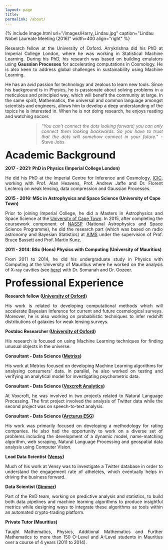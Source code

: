```yaml
---
layout: page
title:
permalink: /about/
---
```


<style>
blockquote {
    display: block;
    margin-top: 1em;
    margin-bottom: 1em;
    margin-left: 100px;
    margin-right: 0px;
}
</style>

{% include image.html url="/images/Harry_Lindau.jpg" caption="Lindau Nobel Laureate Meeting (2016)" width=400 align="right" %}

<!-- {% include image.html url="/images/A_Mootoovaloo.jpg" caption="" width=400 align="right" %} -->

<!-- <img src="/images/A_Mootoovaloo.jpg" align="right" width = "400" style = "margin-left: 10px; margin-bottom: 10px"/> -->

<p align="justify"> Research fellow at the University of Oxford. Arrykrishna did his PhD at Imperial College London, where he was working in Statistical Machine Learning. During his PhD, his research was based on building emulators using <b>Gaussian Processes</b> for accelerating computations in Cosmology. He is also keen to address global challenges in sustainability using Machine Learning.</p>

<p align="justify">He has an avid passion for technology and zealous to learn new tools. Since his background is in Physics, he is passionate about solving problems in a meticulous and principled way, which will benefit the community at large. In the same spirit, Mathematics, the universal and common language amongst scientists and engineers, allows him to develop a deep understanding of the topics he is interested in. When he is not doing research, he enjoys reading and watching soccer.</p>



<blockquote>
<p align="justify"><i>"You can't connect the dots looking forward; you can only connect them looking backwards. So you have to trust that the dots will somehow connect in your future."</i> - Steve Jobs</p>
</blockquote>


<p><b><font size="6">Academic Background</font></b></p>

<p><b>2017 - 2021: PhD in Physics (Imperial College London)</b></p>
<p align="justify"> He did his PhD at the Imperial Centre for Inference and Cosmology, <a href="https://www.imperial.ac.uk/astrophysics/centre-for-inference-and-cosmology/">ICIC</a>, working with Prof. Alan Heavens, Prof. Andrew Jaffe and Dr. Florent Leclercq on weak lensing, data compression and Gaussian Processes.</p>

<p><b>2015 - 2016: MSc in Astrophysics and Space Science (University of Cape Town)</b></p>
<p align="justify"> Prior to joining Imperial College, he did a Masters in Astrophysics and Space Science at the <a href="https://www.uct.ac.za/">University of Cape Town</a>. In 2015, after completing the coursework component of <a href="https://www.star.ac.za/">NASSP</a> (National Astrophysics and Space Science Programme), he did the research part (which was based on radio astronomy and Bayesian Statistics) at <a href="https://www.aims.ac.za/">AIMS</a> under the supervision of Prof. Bruce Bassett and Prof. Martin Kunz.</p>

<p><b>2011 - 2014: BSc (Hons) Physics with Computing (University of Mauritius)</b></p>
<p align="justify"> From 2011 to 2014, he did his undergraduate study in Physics with Computing at the University of Mauritius where he worked on the analysis of X-ray cavities (see <a href="https://harry45.github.io/blog/2016/10/A-Brief-Overview-Of-My-Undergraduate-Project">here</a>) with Dr. Somanah and Dr. Oozeer.</p>

<p><b><font size="6">Professional Experience</font></b></p>

<p><b>Research fellow (<a href="https://www.ox.ac.uk/">University of Oxford</a>)</b></p>
<p align="justify">His work is related to developing computational methods which will accelerate Bayesian Inference for current and future cosmological surveys. Moreover, he is also working on probabilistic techniques to infer redshift distributions of galaxies for weak lensing surveys.</p>

<p><b>Postdoc Researcher (<a href="https://www.ox.ac.uk/">University of Oxford</a>)</b></p>
<p align="justify">His research is focused on using Machine Learning techniques for finding unusual objects in the universe.</p>

<p><b>Consultant - Data Science (<a href="https://metrixs.net/">Metrixs</a>)</b></p>
<p align="justify">His work at Metrixs focused on developing Machine Learning algorithms for analysing consumers' data. In parallel, he also worked on testing and verifying an analytical model for investigating psychometric data.</p>

<p><b>Consultant - Data Science (<a href="https://www.voxcroft.com/">Voxcroft Analytics</a>)</b></p>
<p align="justify">At Voxcroft, he was involved in two projects related to Natural Language Processing. The first project involved the analysis of Twitter data while the second project was on speech-to-text analysis.</p>

<p><b>Consultant - Data Science (<a href="https://www.arcturus.io/">Arcturus ESG</a>)</b></p>
<p align="justify">His work was primarily focused on developing a methodology for rating companies. He also had the opportunity to work on a diverse set of problems including the development of a dynamic model, name-matching algorithm, web scraping, Natural Language Processing and geospatial data analysis using Computer Vision.</p>

<p><b>Lead Data Scientist (<a href="https://vensy.co.uk/">Vensy</a>)</b></p>
<p align="justify">Much of his work at Vensy was to investigate a Twitter database in order to understand the engagement rate of atheletes, which eventually helps in driving the business forward.</p>

<p><b>Data Scientist (<a href="https://gimmer.com/">Gimmer</a>)</b></p>
<p align="justify">Part of the RnD team, working on predictive analysis and statistics, to build both data pipelines and machine learning algorithms to produce insightful metrics while designing ways to integrate these algorithms as tools within an automated crypto-trading platform.</p>

<p><b>Private Tutor (Mauritius)</b></p>
<p align="justify">Taught Mathematics, Physics, Additional Mathematics and Further Mathematics to more than 150 O-Level and A-Level students in Mauritius over a course of 4 years (2011 to 2014).</p>
